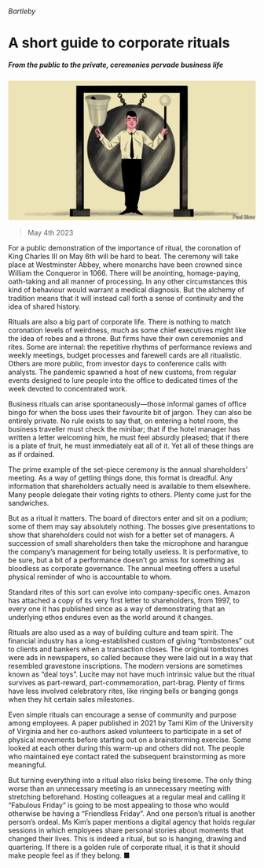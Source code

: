 ###### Bartleby

# A short guide to corporate rituals 

##### From the public to the private, ceremonies pervade business life 

![image](images/20230506_WBD002.jpg) 

> May 4th 2023 

For a public demonstration of the importance of ritual, the coronation of King Charles III on May 6th will be hard to beat. The ceremony will take place at Westminster Abbey, where monarchs have been crowned since William the Conqueror in 1066. There will be anointing, homage-paying, oath-taking and all manner of processing. In any other circumstances this kind of behaviour would warrant a medical diagnosis. But the alchemy of tradition means that it will instead call forth a sense of continuity and the idea of shared history. 

Rituals are also a big part of corporate life. There is nothing to match coronation levels of weirdness, much as some chief executives might like the idea of robes and a throne. But firms have their own ceremonies and rites. Some are internal: the repetitive rhythms of performance reviews and weekly meetings, budget processes and farewell cards are all ritualistic. Others are more public, from investor days to conference calls with analysts. The pandemic spawned a host of new customs, from regular events designed to lure people into the office to dedicated times of the week devoted to concentrated work.

Business rituals can arise spontaneously—those informal games of office bingo for when the boss uses their favourite bit of jargon. They can also be entirely private. No rule exists to say that, on entering a hotel room, the business traveller must check the minibar; that if the hotel manager has written a letter welcoming him, he must feel absurdly pleased; that if there is a plate of fruit, he must immediately eat all of it. Yet all of these things are as if ordained.

The prime example of the set-piece ceremony is the annual shareholders’ meeting. As a way of getting things done, this format is dreadful. Any information that shareholders actually need is available to them elsewhere. Many people delegate their voting rights to others. Plenty come just for the sandwiches. 

But as a ritual it matters. The board of directors enter and sit on a podium; some of them may say absolutely nothing. The bosses give presentations to show that shareholders could not wish for a better set of managers. A succession of small shareholders then take the microphone and harangue the company’s management for being totally useless. It is performative, to be sure, but a bit of a performance doesn’t go amiss for something as bloodless as corporate governance. The annual meeting offers a useful physical reminder of who is accountable to whom. 

Standard rites of this sort can evolve into company-specific ones. Amazon has attached a copy of its very first letter to shareholders, from 1997, to every one it has published since as a way of demonstrating that an underlying ethos endures even as the world around it changes. 

Rituals are also used as a way of building culture and team spirit. The financial industry has a long-established custom of giving “tombstones” out to clients and bankers when a transaction closes. The original tombstones were ads in newspapers, so called because they were laid out in a way that resembled gravestone inscriptions. The modern versions are sometimes known as “deal toys”. Lucite may not have much intrinsic value but the ritual survives as part-reward, part-commemoration, part-brag. Plenty of firms have less involved celebratory rites, like ringing bells or banging gongs when they hit certain sales milestones. 

Even simple rituals can encourage a sense of community and purpose among employees. A paper published in 2021 by Tami Kim of the University of Virginia and her co-authors asked volunteers to participate in a set of physical movements before starting out on a brainstorming exercise. Some looked at each other during this warm-up and others did not. The people who maintained eye contact rated the subsequent brainstorming as more meaningful.

But turning everything into a ritual also risks being tiresome. The only thing worse than an unnecessary meeting is an unnecessary meeting with stretching beforehand. Hosting colleagues at a regular meal and calling it “Fabulous Friday” is going to be most appealing to those who would otherwise be having a “Friendless Friday”. And one person’s ritual is another person’s ordeal. Ms Kim’s paper mentions a digital agency that holds regular sessions in which employees share personal stories about moments that changed their lives. This is indeed a ritual, but so is hanging, drawing and quartering. If there is a golden rule of corporate ritual, it is that it should make people feel as if they belong. ■







